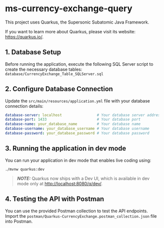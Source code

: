 # ms-currency-exchange-query

This project uses Quarkus, the Supersonic Subatomic Java Framework.

If you want to learn more about Quarkus, please visit its website: <https://quarkus.io/>.

## 1. Database Setup

Before running the application, execute the following SQL Server script to create the necessary database tables:
`database/CurrencyExchange_Table_SQLServer.sql`

## 2. Configure Database Connection
Update the `src/main/resources/application.yml` file with your database connection details:

```yaml 
database-server: localhost                # Your database server address
database-port: 1433                       # Your database port
database-name: your_database_name         # Your database name
database-username: your_database_username # Your database username
database-password: your_database_password # Your database password
```
## 3. Running the application in dev mode

You can run your application in dev mode that enables live coding using:

```shell script
./mvnw quarkus:dev
```

> **_NOTE:_**  Quarkus now ships with a Dev UI, which is available in dev mode only at <http://localhost:8080/q/dev/>.

## 4. Testing the API with Postman
You can use the provided Postman collection to test the API endpoints. Import the `postman/Quarkus-CurrencyExchange.postman_collection.json` file into Postman.
